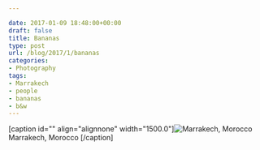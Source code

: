```yaml
---

date: 2017-01-09 18:48:00+00:00
draft: false
title: Bananas
type: post
url: /blog/2017/1/bananas
categories:
- Photography
tags:
- Marrakech
- people
- bananas
- b&w
---
```


[caption id="" align="alignnone" width="1500.0"]![ Marrakech, Morocco  ](/images/2017-01-09-20171bananas/image-asset.jpeg)
 Marrakech, Morocco [/caption]
